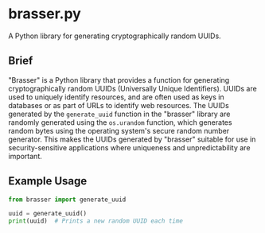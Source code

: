 # brasser.py
A Python library for generating cryptographically random UUIDs.


## Brief

"Brasser" is a Python library that provides a function for generating cryptographically random UUIDs (Universally Unique Identifiers). UUIDs are used to uniquely identify resources, and are often used as keys in databases or as part of URLs to identify web resources. The UUIDs generated by the `generate_uuid` function in the "brasser" library are randomly generated using the `os.urandom` function, which generates random bytes using the operating system's secure random number generator. This makes the UUIDs generated by "brasser" suitable for use in security-sensitive applications where uniqueness and unpredictability are important.

## Example Usage

```py
from brasser import generate_uuid

uuid = generate_uuid()
print(uuid)  # Prints a new random UUID each time
```
